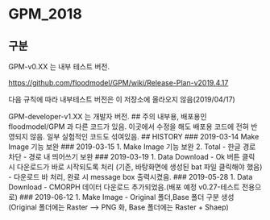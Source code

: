 # GPM_2018

## 구분
GPM-v0.XX 는 내부 테스트 버전.

https://github.com/floodmodel/GPM/wiki/Release-Plan-v2019.4.17

다음 규칙에 따라 내부테스트 버전은 이 저장소에 올라오지 않음(2019/04/17)

<!-- plugins url : http://210.92.123.135/GPM/plugins.xml
 GPM-v0.28 부터 적용--!>

GPM-developer-v1.XX 는 개발자 버전.


## 주의
내부용, 배포용인 floodmodel/GPM 과 다른 코드가 있음.

이곳에서 수정을 해도 배포용 코드에 전혀 반영되지 않음.

일부 실험적인 코드도 섞여있음.


## HISTORY
### 2019-03-14
Make Image 기능 보완


### 2019-03-15
1. Make Image 기능 보완
2. Total 
- 한글 경로 차단
- 경로 내 띄어쓰기 보완

### 2019-03-19
1. Data Download
- Ok 버튼 클릭 시 다운로드가 바로 시작되도록 처리

(기존, 바탕화면에 생성된 bat 파일 클릭해야 했음)

- 다운로드 바 처리, 완료 시 message box 출력시켰음.

### 2019-05-28
1. Data Download
- CMORPH 데이터 다운로드 추가되었음.(배포 예정 v0.27-테스트 전용으로)

### 2019-06-12
1. Make Image
- Original 폴더,Base 폴더 구분 생성
(Original 폴더에는 Raster --> PNG 화, Base 폴더에는 Raster + Shaep)

